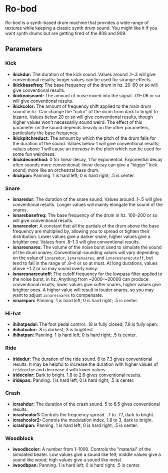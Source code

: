 # Ro-bod

Ro-bod is a synth-based drum machine that provides a wide range of textures while keeping a classic synth drum sound. You might like it if you want synth drums but are getting tired of the 808 and 909.

## Parameters
### Kick
  * __ikickdur:__ The duration of the kick sound. Values around .1–.3 will give conventional results; longer values can be used for strange effects.
  * __ikickbasefreq:__ The base frequency of the drum in hz. 20–60 or so will give conventional results.
  * __ikicknoiseamt:__ The amount of noise mixed into the signal. .01–.06 or so will give conventional results.
  * __ikickcolor:__ The amount of frequency shift applied to the main drum sound in hz. Can change the "color" of the drum from dark to bright to bizarre. Values below 20 or so will give conventional results, though higher values won't necessarily sound weird. The effect of this parameter on the sound depends heavily on the other parameters, particularly the base frequency.
  * __ikickpitchreduct:__ The amount by which the pitch of the drum falls for the duration of the sound. Values below 1 will give conventional results; values above 1 will cause an _increase_ in the pitch which can be used for some fun weirdness.
  * __ikickdecmethod:__ 0 for linear decay, 1 for exponential. Exponential decay often sounds more conventional; linear decay can give a "bigger" kick sound, more like an orchestral bass drum.
  * __ikickpan:__ Panning. 1 is hard left; 0 is hard right; .5 is center.

### Snare
  * __isnaredur:__ The duration of the snare sound. Values around .1–.5 will give conventional results. Longer values will mainly elongate the sound of the snares.
  * __isnarebasefreq:__ The base frequency of the drum in hz. 100–200 or so will give conventional results.
  * __isnarecolor:__ A constant that all the partials of the drum above the base frequency are multiplied by, allowing you to spread or tighten their distribution. Lower values give a darker snare, higher values give a brighter one. Values from .8–1.3 will give conventional results.
  * __isnaresnares:__ The volume of the noise burst used to simulate the sound of the drum snares. Conventional-sounding values will vary depending on the value of `isnaredur`, `isnarensares`, and `isnaresnarecutoff`, but tend to fall in the range of .8–4 or so at most. At long durations, values above ~1.2 or so may sound overly noisy.
  * __isnaresnarecutoff:__ The cutoff frequency for the lowpass filter applied to the noise burst, in hz. Anything from ~2000–~20000 can produce conventional results; lower values give softer snares, higher values give brighter ones. A higher value will result in louder snares, so you may want to adjust `isnaresnares` to compensate.
  * __isnarepan:__ Panning. 1 is hard left; 0 is hard right; .5 is center.

### Hi-hat
  * __ihihatpedal:__ The foot pedal control. .18 is fully closed; 7.8 is fully open.
  * __ihihatcolor:__ .8 is darkest; 3 is brightest.
  * __ihihatpan:__ Panning. 1 is hard left; 0 is hard right; .5 is center.

### Ride
  * __iridedur:__ The duration of the ride sound. 6 to 7.3 gives conventional results. It may be helpful to increase the duration with higher values of `iridecolor` and decrease it with lower values.
  * __iridecolor:__ Dark to bright. 1.8 to 2.6 gives conventional results.
  * __iridepan:__ Panning. 1 is hard left; 0 is hard right; .5 is center.

### Crash
  * __icrashdur:__ The duration of the crash sound. 5 to 6.5 gives conventional results.
  * __icrashcolor1:__ Controls the frequency spread. .7 to .77, dark to bright.
  * __icrashcolor2:__ Controls the modulation index. 1.8 to 3, dark to bright.
  * __icrashpan:__ Panning. 1 is hard left; 0 is hard right; .5 is center.

### Woodblock
  * __iwoodbcolor:__ A number from 1–1000. Controls the "material" of the simulated beater. Low values give a sound like felt; middle values give a sound like wood; high values give a sound like metal.
  * __iwoodbpan:__ Panning. 1 is hard left; 0 is hard right; .5 is center.
